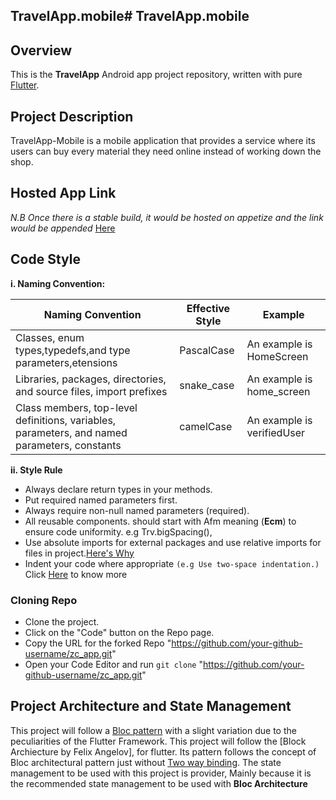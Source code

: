 ## TravelApp.mobile# TravelApp.mobile

## Overview

  This is the **TravelApp** Android app project repository, written with pure [Flutter](https://flutter.dev/).

## Project Description

  TravelApp-Mobile is a mobile application that provides a service where its users can buy every material they need online instead of working down the shop.

## Hosted App Link

   _N.B Once there is a stable build, it would be hosted on appetize and the link would be appended_
   [Here]()

## Code Style

  **i. Naming Convention:**

|Naming Convention|Effective Style|Example|
|-----------------|---------------|-------|
|Classes, enum types,typedefs,and type parameters,etensions|PascalCase|An example is HomeScreen|
|Libraries, packages, directories, and source files, import prefixes|snake_case|An example is home_screen|
|Class members, top-level definitions, variables, parameters, and named parameters, constants|camelCase|An example is verifiedUser|

  **ii. Style Rule**

- Always declare return types in your methods.
- Put required named parameters first.
- Always require non-null named parameters (required).
- All reusable components. should start with Afm meaning (**Ecm**) to ensure code uniformity. e.g
Trv.bigSpacing(),
- Use absolute imports for external packages and use relative imports for files in project.[Here's Why](https://dart-lang.github.io/linter/lints/prefer_relative_imports.html)
- Indent your code where appropriate `(e.g Use two-space indentation.)`
       Click [Here](https://medium.com/@chukwuemeka.ezeokwelume/2-vs-4-spaces-or-tabs-for-writing-code-e82da3aa5b8d) to know more

### Cloning Repo

- Clone the project.  
- Click on the "Code" button on the Repo page.
- Copy the URL for the forked Repo "https://github.com/your-github-username/zc_app.git"
- Open your Code Editor and  run `git clone` "https://github.com/your-github-username/zc_app.git"
  
## Project Architecture and State Management

This project will follow a [Bloc pattern](https://www.geeksforgeeks.org/mvvm-model-view-viewmodel-architecture-pattern-in-android/) with a slight variation due to the peculiarities of the Flutter Framework. This project will follow the [Block  Archiecture by Felix Angelov], for flutter. Its pattern follows the concept of Bloc architectural pattern just without [Two way binding](https://developer.android.com/topic/libraries/data-binding/two-way). The state management to be used with this project is provider, Mainly because it is the recommended state management to be used with **Bloc Architecture**

